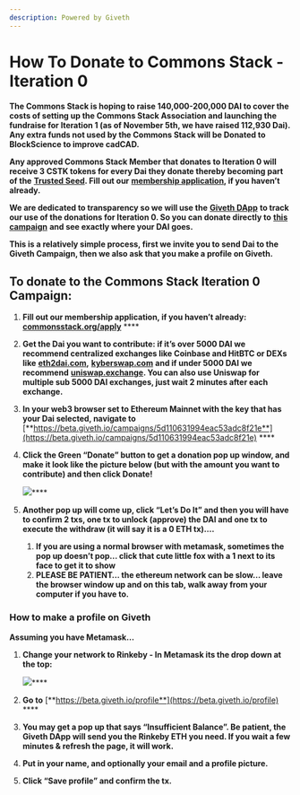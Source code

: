 ```yaml
---
description: Powered by Giveth
---
```


# How To Donate to Commons Stack - Iteration 0



**The Commons Stack is hoping to raise 140,000-200,000 DAI to cover the costs of setting up the Commons Stack Association and launching the fundraise for Iteration 1 (as of November 5th, we have raised 112,930 Dai). Any extra funds not used by the Commons Stack will be Donated to BlockScience to improve cadCAD.**  


**Any approved Commons Stack Member that donates to Iteration 0 will receive 3 CSTK tokens for every Dai they donate thereby becoming part of the** [**Trusted Seed**](https://medium.com/giveth/the-trusted-seed-of-the-commons-stack-5af6fb04cd30)**. Fill out our** [**membership application**](https://commonsstack.org/apply)**, if you haven’t already.**   


**We are dedicated to transparency so we will use the** [**Giveth DApp**](https://beta.giveth.io/) **to track our use of the donations for Iteration 0. So you can donate directly to** [**this campaign**](https://beta.giveth.io/campaigns/5d110631994eac53adc8f21e) **and see exactly where your DAI goes.**  
  
**This is a relatively simple process, first we invite you to send Dai to the Giveth Campaign, then we also ask that you make a profile on Giveth.**

## **To donate to the Commons Stack Iteration 0 Campaign:**

1. **Fill out our membership application, if you haven’t already:** [**commonsstack.org/apply**](https://commonsstack.org/apply) ****
2. **Get the Dai you want to contribute: if it’s over 5000 DAI we recommend centralized exchanges like Coinbase and HitBTC or DEXs like** [**eth2dai.com**](https://eth2dai.com/)**,** [**kyberswap.com**](https://kyberswap.com/swap/dai-eth) **and if under 5000 DAI we recommend** [**uniswap.exchange**](https://uniswap.exchange/swap)**. You can also use Uniswap for multiple sub 5000 DAI exchanges, just wait 2 minutes after each exchange.** 
3. **In your web3 browser set to Ethereum Mainnet with the key that has your Dai selected, navigate to** [**https://beta.giveth.io/campaigns/5d110631994eac53adc8f21e**](https://beta.giveth.io/campaigns/5d110631994eac53adc8f21e) ****
4. **Click the Green “Donate” button to get a donation pop up window, and make it look like the picture below \(but with the amount you want to contribute\) and then click Donate!** 

   ![](https://lh4.googleusercontent.com/JVcKJU3_wNP9DjIHb_5MsnDY7qHMZuwzPO36ZA1lJaJ29o-x7pcTL1IVP-xiaQz3SlCR6NcfVAtc1BHglJUnc5nYrxJf8pjhXpNQx5_H0ngu6baTEXh80ZzRiKyqDl8tfGgshoHI)\*\*\*\*

5. **Another pop up will come up, click “Let’s Do It” and then you will have to confirm 2 txs, one tx to unlock \(approve\) the DAI and one tx to execute the withdraw \(it will say it is a 0 ETH tx\)….** 
   1. **If you are using a normal browser with metamask, sometimes the pop up doesn’t pop… click that cute little fox with a 1 next to its face to get it to show** 
   2. **PLEASE BE PATIENT… the ethereum network can be slow… leave the browser window up and on this tab, walk away from your computer if you have to.**

### **How to make a profile on Giveth**

**Assuming you have Metamask…** 

1. **Change your network to Rinkeby - In Metamask its the drop down at the top:** 

   ![](https://lh6.googleusercontent.com/a28H93GA0mopviAtJ5JP2AffHlkC6Rbin1MYDxzFUJ9iZMYWZB-I0sLZ0dDsUrXdUHflQbdSVZ9YeAMR__qUgo9hFUqByRK6h27rjLjwfrJCtiqb7fzW4H-Uy2-LEvw-RPuf87ye)\*\*\*\*

2. **Go to** [**https://beta.giveth.io/profile**](https://beta.giveth.io/profile) ****
3. **You may get a pop up that says “Insufficient Balance”. Be patient, the Giveth DApp will send you the Rinkeby ETH you need. If you wait a few minutes & refresh the page, it will work.**
4. **Put in your name, and optionally your email and a profile picture.** 
5. **Click “Save profile” and confirm the tx.**

